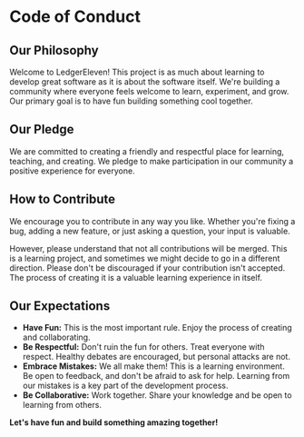 # Code of Conduct

## Our Philosophy

Welcome to LedgerEleven! This project is as much about learning to develop great software as it is about the software itself. We're building a community where everyone feels welcome to learn, experiment, and grow. Our primary goal is to have fun building something cool together.

## Our Pledge

We are committed to creating a friendly and respectful place for learning, teaching, and creating. We pledge to make participation in our community a positive experience for everyone.

## How to Contribute

We encourage you to contribute in any way you like. Whether you're fixing a bug, adding a new feature, or just asking a question, your input is valuable.

However, please understand that not all contributions will be merged. This is a learning project, and sometimes we might decide to go in a different direction. Please don't be discouraged if your contribution isn't accepted. The process of creating it is a valuable learning experience in itself.

## Our Expectations

*   **Have Fun:** This is the most important rule. Enjoy the process of creating and collaborating.
*   **Be Respectful:** Don't ruin the fun for others. Treat everyone with respect. Healthy debates are encouraged, but personal attacks are not.
*   **Embrace Mistakes:** We all make them! This is a learning environment. Be open to feedback, and don't be afraid to ask for help. Learning from our mistakes is a key part of the development process.
*   **Be Collaborative:** Work together. Share your knowledge and be open to learning from others.

**Let's have fun and build something amazing together!**
